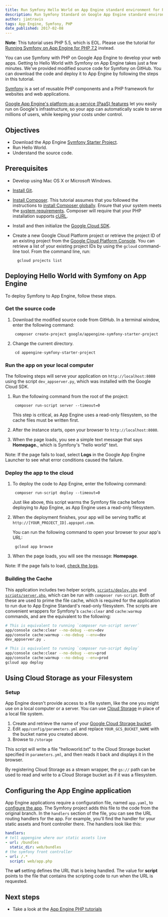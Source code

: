 ```yaml
---
title: Run Symfony Hello World on App Engine standard environment for PHP 5.5
description: Run Symfony Standard on Google App Engine standard environment for PHP 5.5. Symfony is a popular set of reusable PHP components and a PHP framework for websites and web applications.
author: jimtravis
tags: App Engine, Symfony, PHP
date_published: 2017-02-08
---
```


**Note**: This tutorial uses PHP 5.5, which is EOL. Please use the tutorial
for [Running Symfony on App Engine for PHP 7.2][symfony-appengine-php72]
instead.

You can use Symfony with PHP on Google App Engine to develop your web apps.
Getting to Hello World with Symfony on App Engine takes just a few
minutes. We've provided modified source code for Symfony on GitHub. You can
download the code and deploy it to App Engine by following the steps in this
tutorial.

[Symfony](https://symfony.com)
is a set of reusable PHP components and a PHP framework for websites and web
applications.

[Google App Engine's platform-as-a-service (PaaS) features](https://cloud.google.com/appengine/)
let you easily run on Google's infrastructure, so your app can automatically
scale to serve millions of users, while keeping your costs under control.

## Objectives

* Download the App Engine [Symfony Starter Project](https://github.com/GoogleCloudPlatform/appengine-symfony-starter-project).
* Run Hello World.
* Understand the source code.

## Prerequisites

* Develop using Mac OS X or Microsoft Windows.

* [Install Git](https://git-scm.com/downloads).

* [Install Composer](https://getcomposer.org/).
This tutorial assumes that you followed the instructions to [install Composer
globally](https://getcomposer.org/doc/00-intro.md#globally).
Ensure that your system meets the [system requirements](https://getcomposer.org/doc/00-intro.md#system-requirements).
Composer will require that your PHP installation supports
[cURL](http://php.net/manual/en/book.curl.php).

* Install and then initialize the
 [Google Cloud SDK](https://cloud.google.com/sdk/docs).

* Create a new Google Cloud Platform project or retrieve the project ID of
an existing project from the [Google Cloud Platform Console](https://console.cloud.google.com/iam-admin/projects). You can retrieve a
list of your existing project IDs by using the `gcloud` command-line tool. From the command line, run:

        gcloud projects list

## Deploying Hello World with Symfony on App Engine

To deploy Symfony to App Engine, follow these steps.

### Get the source code

1. Download the modified source code from GitHub. In a
terminal window, enter the following command:

        composer create-project google/appengine-symfony-starter-project

1. Change the current directory.

        cd appengine-symfony-starter-project

### Run the app on your local computer

The following steps will serve your application on `http://localhost:8080` using
the script `dev_appserver.py`, which was installed with the Google Cloud SDK.

1. Run the following command from the root of the project:

        composer run-script server --timeout=0

    This step is critical, as App Engine uses a read-only filesystem, so the
    cache files must be written first.

1. After the instance starts, open your browser to `http://localhost:8080`.

1. When the page loads, you see a simple text message that says
**Homepage.**, which is Symfony's "hello world" text.

Note: If the page fails to load, select **Logs** in the Google App Engine
Launcher to see what error conditions caused the failure.

### Deploy the app to the cloud

1. To deploy the code to App Engine, enter the following command:

        composer run-script deploy --timeout=0

    Just like above, this script warms the Symfony file cache before deploying
    to App Engine, as App Engine uses a read-only filesystem.

1. When the deployment finishes, your app will be serving traffic at
`http://[YOUR_PROJECT_ID].appspot.com`.

    You can run the following command to open your browser to your app's URL:

        gcloud app browse

1. When the page loads, you will see the message: **Homepage**.

Note: If the page fails to load,
[check the logs](https://console.cloud.google.com/project/_/logs).

### Building the Cache

This application includes two helper scripts, [`scripts/deploy.php`][deploy]
and [`scripts/server.php`][server], which can be run with `composer run-script`.
Both of these are used to prime the file cache, which is required for the
application to run due to App Engine Standard's read-only filesystem. The
scripts are convenient wrappers for Symfony's `cache:clear` and `cache:warmup`
commands, and are the equivalent to the following:

```sh
# This is equivalent to running `composer run-script server`
app/console cache:clear --no-debug --env=dev
app/console cache:warmup --no-debug --env=dev
dev_appserver.py .
```

```sh
# This is equivalent to running `composer run-script deploy`
app/console cache:clear --no-debug --env=prod
app/console cache:warmup --no-debug --env=prod
gcloud app deploy
```

[deploy]: https://github.com/GoogleCloudPlatform/appengine-symfony-starter-project/blob/master/scripts/deploy.php
[server]: https://github.com/GoogleCloudPlatform/appengine-symfony-starter-project/blob/master/scripts/server.php

## Using Cloud Storage as your Filesystem

### Setup

App Engine doesn't provide access to a file system, like the one you might
use on a local computer or a server. You can use [Cloud Storage][cloud_storage]
in place of a local file system.

1. Create and retrieve the name of your
   [Google Cloud Storage bucket][app_engine_cloud_storage_setup].
1. Edit `app/config/parameters.yml` and replace `YOUR_GCS_BUCKET_NAME` with the
   bucket name you created above.
1. Browse to `/storage`

This script will write a file "helloworld.txt" to the Cloud Storage bucket
specified in `parameters.yml`, and then reads it back and displays it in the
browser.

By registering Cloud Storage as a stream wrapper, the `gs://` path can be used
to read and write to a Cloud Storage bucket as if it was a filesystem.

## Configuring the App Engine application

App Engine applications require a configuration file, named `app.yaml`, to
[configure the app][app_config]. The Symfony project adds this file to the code
from the original branch. In the `handlers` section of the file, you can see the
URL routing handlers for the app. For example, you'll find the handler for your
static assets and front controller there. The handlers look like this:

```yaml
handlers:
# tell appengine where our static assets live
- url: /bundles
  static_dir: web/bundles
# the symfony front controller
- url: /.*
  script: web/app.php
```

The **url** setting defines the URL that is being handled. The value for
**script** points to the file that contains the scripting code to run when the
URL is requested.

## Next steps

* Take a look at the [App Engine PHP tutorials][app_engine_php_tutorials]

[symfony-appengine-php72]: https://cloud.google.com/community/tutorials/run-symfony-on-appengine-standard
[app_config]: https://cloud.google.com/appengine/docs/standard/php/config/appref
[app_engine_php_tutorials]: https://cloud.google.com/appengine/docs/standard/php/tutorials
[cloud_storage]: https://cloud.google.com/storage/docs/overview
[cloud_storage_setup]: https://cloud.google.com/googlestorage/setup
[app_engine_cloud_storage_setup]: https://cloud.google.com/appengine/docs/php/googlestorage/setup
